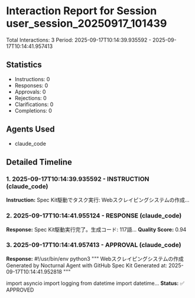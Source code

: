 # Interaction Report for Session user_session_20250917_101439

Total Interactions: 3
Period: 2025-09-17T10:14:39.935592 - 2025-09-17T10:14:41.957413

## Statistics
- Instructions: 0
- Responses: 0
- Approvals: 0
- Rejections: 0
- Clarifications: 0
- Completions: 0

## Agents Used
- claude_code

## Detailed Timeline

### 1. 2025-09-17T10:14:39.935592 - INSTRUCTION (claude_code)
**Instruction:** Spec Kit駆動でタスク実行: Webスクレイピングシステムの作成...

### 2. 2025-09-17T10:14:41.955124 - RESPONSE (claude_code)
**Response:** Spec Kit駆動実行完了。生成コード: 117語...
**Quality Score:** 0.94

### 3. 2025-09-17T10:14:41.957413 - APPROVAL (claude_code)
**Response:** #!/usr/bin/env python3
"""
Webスクレイピングシステムの作成
Generated by Nocturnal Agent with GitHub Spec Kit
Generated at: 2025-09-17T10:14:41.952818
"""

import asyncio
import logging
from datetime import datetime...
**Status:** ✅ APPROVED

